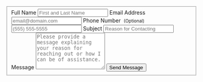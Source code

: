 <!-- Read the Formbutton docs at formspree.io/formbutton/docs. See more examples at codepen.io/formspree -->
<script src="https://formspree.io/js/formbutton-v1.min.js" defer></script>
<script>
  /* paste this line in verbatim */
  window.formbutton=window.formbutton||function(){(formbutton.q=formbutton.q||[]).push(arguments)};
  /* customize formbutton below*/     
  formbutton("create", {
    action: "https://formspree.io/f/xjvlzjyd",
    title: "How can we help?",
    fields: [
      { 
        type: "email", 
        label: "Email:", 
        name: "email",
        required: true,
        placeholder: "your@email.com"
      },
      {
        type: "textarea",
        label: "Message:",
        name: "message",
        placeholder: "What's on your mind?",
      },
      { type: "submit" }      
    ],
    styles: {
      title: {
        backgroundColor: "gray"
      },
      button: {
        backgroundColor: "gray"
      }
    }
  });
</script>

<form 
      id="fs-frm" 
      name="contact-form" 
      accept-charset="utf-8" 
      action="https://formspree.io/f/xjvlzjyd" 
      enctype="multipart/form-data" 
      method="post"
>
  <fieldset id="fs-frm-inputs">
    <label for="full-name">Full Name</label>
    <input type="text" name="name" id="full-name" placeholder="First and Last Name" required="">
    <label for="email-address">Email Address</label>
    <input type="email" name="_replyto" id="email-address" placeholder="email@domain.com" required="">
      <label for="telephone">Phone Number &nbsp;<small>(Optional)</small></label>
    <input type="telephone" name="telephone" id="telephone" placeholder="(555) 555-5555">
      <label for="email-subject">Subject</label>
      <input type="text" name="_subject" id="email-subject" placeholder="Reason for Contacting" required="">
    <label for="message">Message</label>
    <textarea rows="6" name="message" id="message" placeholder="Please provide a message explaining your reason for reaching out or how I can be of assistance." required=""></textarea>
    <input type="submit" value="Send Message">
  </fieldset>
</form>
